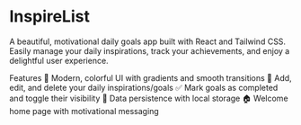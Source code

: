 ﻿# InspireList

A beautiful, motivational daily goals app built with React and Tailwind CSS. Easily manage your daily inspirations, track your achievements, and enjoy a delightful user experience.

Features
🌈 Modern, colorful UI with gradients and smooth transitions
📝 Add, edit, and delete your daily inspirations/goals
✅ Mark goals as completed and toggle their visibility
💾 Data persistence with local storage
🏠 Welcome home page with motivational messaging
